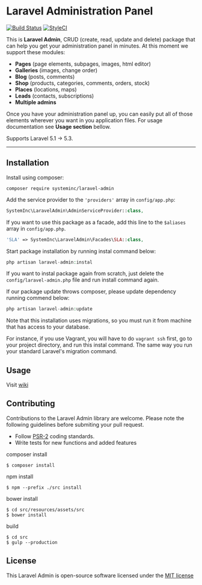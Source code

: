 # Laravel Administration Panel

[![Build Status](https://travis-ci.org/systeminc/laravel-admin.svg?branch=master)](https://travis-ci.org/systeminc/laravel-admin) [![StyleCI](https://styleci.io/repos/65193755/shield)](https://styleci.io/repos/65193755)

This is **Laravel Admin**, CRUD (create, read, update and delete) package that can help you get your administration panel in minutes. At this moment we support these modules:

- **Pages** (page elements, subpages, images, html editor)
- **Galleries** (images, change order)
- **Blog** (posts, comments)
- **Shop** (products, categories, comments, orders, stock)
- **Places** (locations, maps)
- **Leads** (contacts, subscriptions)
- **Multiple admins**

Once you have your administration panel up, you can easily put all of those elements wherever you want in you application files. For usage documentation see **Usage section** bellow.

Supports Laravel 5.1 -> 5.3.

---

## Installation

Install using composer:

```
composer require systeminc/laravel-admin
```

Add the service provider to the `'providers'` array in `config/app.php`:

```php
SystemInc\LaravelAdmin\AdminServiceProvider::class,
```

If you want to use this package as a facade, add this line to the `$aliases` array in `config/app.php`.

```php
'SLA' => SystemInc\LaravelAdmin\Facades\SLA::class,
```

Start package installation by running instal command below:

```php
php artisan laravel-admin:instal
```
If you want to instal package again from scratch, just delete the `config/laravel-admin.php` file and run install command again.

If our package update throws composer, please update dependency running commend below:

```php
php artisan laravel-admin:update
```

Note that this installation uses migrations, so you must run it from machine that has access to your database. 

For instance, if you use Vagrant, you will have to do `vagrant ssh` first, go to your project directory, and run this instal command. The same way you run your standard Laravel's migration command. 

## Usage

Visit [wiki](https://github.com/systeminc/laravel-admin/wiki/Blog) 

## Contributing

Contributions to the Laravel Admin library are welcome. Please note the following guidelines before submiting your pull request.

- Follow [PSR-2](http://www.php-fig.org/psr/psr-2/) coding standards.
- Write tests for new functions and added features


composer install
```
$ composer install
```

npm install
```
$ npm --prefix ./src install
```

bower install
```
$ cd src/resources/assets/src
$ bower install
```

build
```
$ cd src
$ gulp --production
```

## License

This Laravel Admin is open-source software licensed under the [MIT license](http://opensource.org/licenses/MIT)
